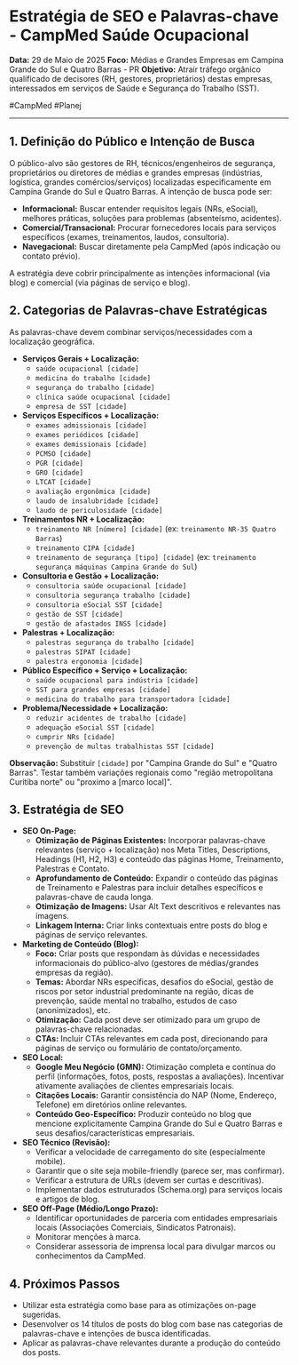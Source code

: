 # Estratégia de SEO e Palavras-chave - CampMed Saúde Ocupacional

**Data:** 29 de Maio de 2025
**Foco:** Médias e Grandes Empresas em Campina Grande do Sul e Quatro Barras - PR
**Objetivo:** Atrair tráfego orgânico qualificado de decisores (RH, gestores, proprietários) destas empresas, interessados em serviços de Saúde e Segurança do Trabalho (SST).

#CampMed
#Planej 

---

## 1. Definição do Público e Intenção de Busca

O público-alvo são gestores de RH, técnicos/engenheiros de segurança, proprietários ou diretores de médias e grandes empresas (indústrias, logística, grandes comércios/serviços) localizadas especificamente em Campina Grande do Sul e Quatro Barras. A intenção de busca pode ser:

*   **Informacional:** Buscar entender requisitos legais (NRs, eSocial), melhores práticas, soluções para problemas (absenteísmo, acidentes).
*   **Comercial/Transacional:** Procurar fornecedores locais para serviços específicos (exames, treinamentos, laudos, consultoria).
*   **Navegacional:** Buscar diretamente pela CampMed (após indicação ou contato prévio).

A estratégia deve cobrir principalmente as intenções informacional (via blog) e comercial (via páginas de serviço e blog).

## 2. Categorias de Palavras-chave Estratégicas

As palavras-chave devem combinar serviços/necessidades com a localização geográfica.

*   **Serviços Gerais + Localização:**
    *   `saúde ocupacional [cidade]`
    *   `medicina do trabalho [cidade]`
    *   `segurança do trabalho [cidade]`
    *   `clínica saúde ocupacional [cidade]`
    *   `empresa de SST [cidade]`
*   **Serviços Específicos + Localização:**
    *   `exames admissionais [cidade]`
    *   `exames periódicos [cidade]`
    *   `exames demissionais [cidade]`
    *   `PCMSO [cidade]`
    *   `PGR [cidade]`
    *   `GRO [cidade]`
    *   `LTCAT [cidade]`
    *   `avaliação ergonômica [cidade]`
    *   `laudo de insalubridade [cidade]`
    *   `laudo de periculosidade [cidade]`
*   **Treinamentos NR + Localização:**
    *   `treinamento NR [número] [cidade]` (ex: `treinamento NR-35 Quatro Barras`)
    *   `treinamento CIPA [cidade]`
    *   `treinamento de segurança [tipo] [cidade]` (ex: `treinamento segurança máquinas Campina Grande do Sul`)
*   **Consultoria e Gestão + Localização:**
    *   `consultoria saúde ocupacional [cidade]`
    *   `consultoria segurança trabalho [cidade]`
    *   `consultoria eSocial SST [cidade]`
    *   `gestão de SST [cidade]`
    *   `gestão de afastados INSS [cidade]`
*   **Palestras + Localização:**
    *   `palestras segurança do trabalho [cidade]`
    *   `palestras SIPAT [cidade]`
    *   `palestra ergonomia [cidade]`
*   **Público Específico + Serviço + Localização:**
    *   `saúde ocupacional para indústria [cidade]`
    *   `SST para grandes empresas [cidade]`
    *   `medicina do trabalho para transportadora [cidade]`
*   **Problema/Necessidade + Localização:**
    *   `reduzir acidentes de trabalho [cidade]`
    *   `adequação eSocial SST [cidade]`
    *   `cumprir NRs [cidade]`
    *   `prevenção de multas trabalhistas SST [cidade]`

**Observação:** Substituir `[cidade]` por "Campina Grande do Sul" e "Quatro Barras". Testar também variações regionais como "região metropolitana Curitiba norte" ou "proximo a [marco local]".

## 3. Estratégia de SEO

*   **SEO On-Page:**
    *   **Otimização de Páginas Existentes:** Incorporar palavras-chave relevantes (serviço + localização) nos Meta Titles, Descriptions, Headings (H1, H2, H3) e conteúdo das páginas Home, Treinamento, Palestras e Contato.
    *   **Aprofundamento de Conteúdo:** Expandir o conteúdo das páginas de Treinamento e Palestras para incluir detalhes específicos e palavras-chave de cauda longa.
    *   **Otimização de Imagens:** Usar Alt Text descritivos e relevantes nas imagens.
    *   **Linkagem Interna:** Criar links contextuais entre posts do blog e páginas de serviço relevantes.
*   **Marketing de Conteúdo (Blog):**
    *   **Foco:** Criar posts que respondam às dúvidas e necessidades informacionais do público-alvo (gestores de médias/grandes empresas da região).
    *   **Temas:** Abordar NRs específicas, desafios do eSocial, gestão de riscos por setor industrial predominante na região, dicas de prevenção, saúde mental no trabalho, estudos de caso (anonimizados), etc.
    *   **Otimização:** Cada post deve ser otimizado para um grupo de palavras-chave relacionadas.
    *   **CTAs:** Incluir CTAs relevantes em cada post, direcionando para páginas de serviço ou formulário de contato/orçamento.
*   **SEO Local:**
    *   **Google Meu Negócio (GMN):** Otimização completa e contínua do perfil (informações, fotos, posts, respostas a avaliações). Incentivar ativamente avaliações de clientes empresariais locais.
    *   **Citações Locais:** Garantir consistência do NAP (Nome, Endereço, Telefone) em diretórios online relevantes.
    *   **Conteúdo Geo-Específico:** Produzir conteúdo no blog que mencione explicitamente Campina Grande do Sul e Quatro Barras e seus desafios/características empresariais.
*   **SEO Técnico (Revisão):**
    *   Verificar a velocidade de carregamento do site (especialmente mobile).
    *   Garantir que o site seja mobile-friendly (parece ser, mas confirmar).
    *   Verificar a estrutura de URLs (devem ser curtas e descritivas).
    *   Implementar dados estruturados (Schema.org) para serviços locais e artigos de blog.
*   **SEO Off-Page (Médio/Longo Prazo):**
    *   Identificar oportunidades de parceria com entidades empresariais locais (Associações Comerciais, Sindicatos Patronais).
    *   Monitorar menções à marca.
    *   Considerar assessoria de imprensa local para divulgar marcos ou conhecimentos da CampMed.

## 4. Próximos Passos

*   Utilizar esta estratégia como base para as otimizações on-page sugeridas.
*   Desenvolver os 14 títulos de posts do blog com base nas categorias de palavras-chave e intenções de busca identificadas.
*   Aplicar as palavras-chave relevantes durante a produção do conteúdo dos posts.

